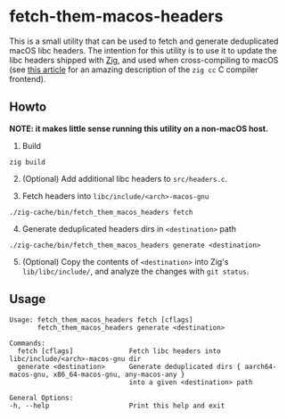 # fetch-them-macos-headers

This is a small utility that can be used to fetch and generate deduplicated macOS libc headers. The intention for
this utility is to use it to update the libc headers shipped with [Zig], and used when cross-compiling to macOS
(see [this article] for an amazing description of the `zig cc` C compiler frontend).

[Zig]: https://ziglang.org
[this article]: https://andrewkelley.me/post/zig-cc-powerful-drop-in-replacement-gcc-clang.html

## Howto

**NOTE: it makes little sense running this utility on a non-macOS host.**

1. Build

```
zig build
```

2. (Optional) Add additional libc headers to `src/headers.c`.

3. Fetch headers into `libc/include/<arch>-macos-gnu`

```
./zig-cache/bin/fetch_them_macos_headers fetch
```

4. Generate deduplicated headers dirs in `<destination>` path

```
./zig-cache/bin/fetch_them_macos_headers generate <destination>
```

5. (Optional) Copy the contents of `<destination>` into Zig's `lib/libc/include/`, and analyze the changes with
   `git status`.

## Usage

```
Usage: fetch_them_macos_headers fetch [cflags]
       fetch_them_macos_headers generate <destination>

Commands:
  fetch [cflags]              Fetch libc headers into libc/include/<arch>-macos-gnu dir
  generate <destination>      Generate deduplicated dirs { aarch64-macos-gnu, x86_64-macos-gnu, any-macos-any }
                              into a given <destination> path

General Options:
-h, --help                    Print this help and exit
```
